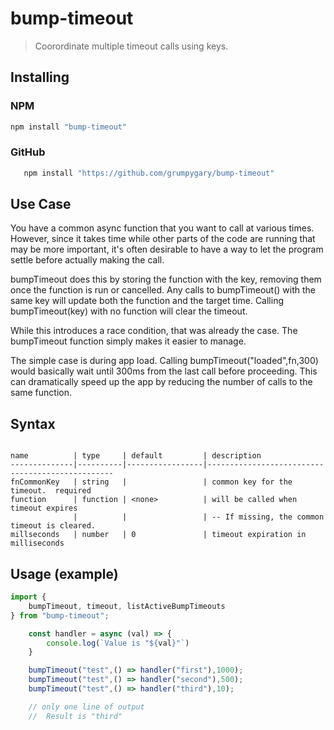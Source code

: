 # bump-timeout

> Coorordinate multiple timeout calls using keys.

## Installing

### NPM

```sh
npm install "bump-timeout"
```

### GitHub

```sh
   npm install "https://github.com/grumpygary/bump-timeout"
```

## Use Case

You have a common async function that you want to call at various times.
However, since it takes time while other parts of the code are running
that may be more important, it's often desirable to have a way to
let the program settle before actually making the call.

bumpTimeout does this by storing the function with the key,
removing them once the function is run or cancelled.
Any calls to bumpTimeout() with the same key will update both the
function and the target time.  Calling bumpTimeout(key) with no function
will clear the timeout.

While this introduces a race condition, that was already the case.
The bumpTimeout function simply makes it easier to manage.

The simple case is during app load.  Calling bumpTimeout("loaded",fn,300)
would basically wait until 300ms from the last call before proceeding.
This can dramatically speed up the app by reducing the number of calls
to the same function.

## Syntax

```bumpTimeout(fnCommonName,fn,msTimeout)

name          | type     | default         | description
--------------|----------|-----------------|-------------------------------------------------
fnCommonKey   | string   |                 | common key for the timeout.  required
function      | function | <none>          | will be called when timeout expires
              |          |                 | -- If missing, the common timeout is cleared.
millseconds   | number   | 0               | timeout expiration in milliseconds
```

## Usage (example)

```js
import { 
    bumpTimeout, timeout, listActiveBumpTimeouts
} from "bump-timeout";

    const handler = async (val) => {
        console.log(`Value is "${val}"`)
    }

    bumpTimeout("test",() => handler("first"),1000);
    bumpTimeout("test",() => handler("second"),500);
    bumpTimeout("test",() => handler("third"),10);

    // only one line of output
    //  Result is "third"

```
